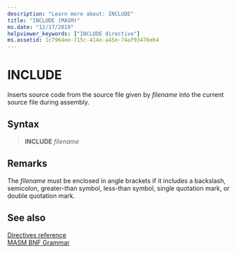 ```yaml
---
description: "Learn more about: INCLUDE"
title: "INCLUDE (MASM)"
ms.date: "12/17/2019"
helpviewer_keywords: ["INCLUDE directive"]
ms.assetid: 1c7964ee-715c-414e-a45e-74af93476eb4
---
```

# INCLUDE

Inserts source code from the source file given by *filename* into the current source file during assembly.

## Syntax

> **INCLUDE** *filename*

## Remarks

The *filename* must be enclosed in angle brackets if it includes a backslash, semicolon, greater-than symbol, less-than symbol, single quotation mark, or double quotation mark.

## See also

[Directives reference](directives-reference.md)\
[MASM BNF Grammar](masm-bnf-grammar.md)
